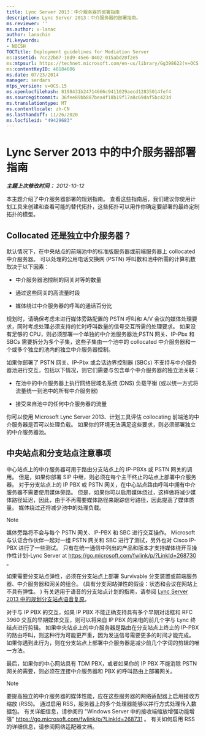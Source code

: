 ```yaml
---
title: Lync Server 2013：中介服务器的部署指南
description: Lync Server 2013：中介服务器的部署指南。
ms.reviewer: ''
ms.author: v-lanac
author: lanachin
f1.keywords:
- NOCSH
TOCTitle: Deployment guidelines for Mediation Server
ms:assetid: 7cc22b87-18d9-45e6-8402-015abd20f2e5
ms:mtpsurl: https://technet.microsoft.com/en-us/library/Gg398622(v=OCS.15)
ms:contentKeyID: 48184606
ms.date: 07/23/2014
manager: serdars
mtps_version: v=OCS.15
ms.openlocfilehash: 8198431b24714666c9411029aecd12835014fef4
ms.sourcegitcommit: 36fee89bb887bea4f18b19f17a8c69daf5bc423d
ms.translationtype: MT
ms.contentlocale: zh-CN
ms.lasthandoff: 11/26/2020
ms.locfileid: "49429683"
---
```

# <a name="deployment-guidelines-for-mediation-server-in-lync-server-2013"></a>Lync Server 2013 中的中介服务器部署指南

<div data-xmlns="http://www.w3.org/1999/xhtml">

<div class="topic" data-xmlns="http://www.w3.org/1999/xhtml" data-msxsl="urn:schemas-microsoft-com:xslt" data-cs="https://msdn.microsoft.com/">

<div data-asp="https://msdn2.microsoft.com/asp">



</div>

<div id="mainSection">

<div id="mainBody">

<span> </span>

_**主题上次修改时间：** 2012-10-12_

本主题介绍了中介服务器部署的规划指南。 查看这些指南后，我们建议你使用计划工具来创建和查看可能的替代拓扑，这些拓扑可以用作你确定要部署的最终定制拓扑的模型。

<div>

## <a name="collocated-or-stand-alone-mediation-server"></a>Collocated 还是独立中介服务器？

默认情况下，在中央站点的前端池中的标准版服务器或前端服务器上 collocated 中介服务器。 可以处理的公用电话交换网 (PSTN) 呼叫数和池中所需的计算机数取决于以下因素：

  - 中介服务器池控制的网关对等的数量

  - 通过这些网关的高流量时段

  - 媒体绕过中介服务器的呼叫的通话百分比

规划时，请确保考虑未进行媒体旁路配置的 PSTN 呼叫和 A/V 会议的媒体处理要求，同时考虑处理必须支持的忙时呼叫数量的信号交互所需的处理要求。 如果没有足够的 CPU，则必须部署一个单独的中介池服务器池;PSTN 网关、IP-Pbx 和 SBCs 需要拆分为多个子集，这些子集由一个池中的 collocated 中介服务器和一个或多个独立的池内的独立中介服务器控制。

如果你部署了 PSTN 网关、IP-Pbx 或会话边界控制器 (SBCs) 不支持与中介服务器池进行交互，包括以下情况，则它们需要与包含单个中介服务器的独立池关联：

  - 在池中的中介服务器上执行网络层域名系统 (DNS) 负载平衡 (或以统一方式将流量统一到池中的所有中介服务器) 

  - 接受来自池中的任何中介服务器的流量

你可以使用 Microsoft Lync Server 2013、计划工具评估 collocating 前端池的中介服务器是否可以处理负载。 如果你的环境无法满足这些要求，则必须部署独立的中介服务器池。

</div>

<div>

## <a name="central-site-and-branch-site-considerations"></a>中央站点和分支站点注意事项

中心站点上的中介服务器可用于路由分支站点上的 IP-PBXs 或 PSTN 网关的调用。 但是，如果你部署 SIP 中继，则必须在每个主干终止的站点上部署中介服务器。 对于分支站点上的 IP PBX 或 PSTN 网关，在中心站点路由呼叫中拥有中介服务器不需要使用媒体旁路。 但是，如果你可以启用媒体绕过，这样做将减少媒体路径延迟，因此，由于不再需要媒体路径来跟踪信号路径，因此提高了媒体质量。 媒体绕过还将减少池中的处理负载。

<div>


> [!NOTE]  
> 媒体旁路将不会与每个 PSTN 网关、IP-PBX 和 SBC 进行交互操作。 Microsoft 与认证合作伙伴一起对一组 PSTN 网关和 SBC 进行了测试，另外也对 Cisco IP-PBX 进行了一些测试。 只有在统一通信中列出的产品和版本才支持媒体绕开互操作性计划-Lync Server at <A href="https://go.microsoft.com/fwlink/p/?linkid=268730">https://go.microsoft.com/fwlink/p/?LinkId=268730</A> 。



</div>

如果需要分支站点弹性，必须在分支站点上部署 Survivable 分支装置或前端服务器、中介服务器和网关的组合。  (具有分支网站弹性的假设：状态和会议在网站上不具有弹性。 ) 有关适用于语音的分支站点计划的指南，请参阅 [Lync Server 2013 中的规划分支站点语音复原](lync-server-2013-planning-for-branch-site-voice-resiliency.md)。

对于与 IP PBX 的交互，如果 IP PBX 不能正确支持具有多个早期对话框和 RFC 3960 交互的早期媒体交互，则可以将来自 IP PBX 的来电的前几个字与 Lync 终结点进行剪辑。 如果中央站点上的中介服务器是路由在分支站点上终止的 IP-PBX 的路由呼叫，则这种行为可能更严重，因为发送信号需要更多的时间才能完成。 如果你遇到此行为，则在分支站点上部署中介服务器是减少前几个字词的剪辑的唯一方法。

最后，如果你的中心网站具有 TDM PBX，或者如果你的 IP PBX 不能消除 PSTN 网关的需要，则必须在连接中介服务器和 PBX 的呼叫路由上部署网关。

<div>


> [!NOTE]  
> 要提高独立的中介服务器的媒体性能，应在这些服务器的网络适配器上启用接收方缩放 (RSS)。 通过启用 RSS，服务器上的多个处理器能够以并行方式处理传入数据包。 有关详细信息，请参阅的 "Windows Server 中的接收端缩放增强功能增强" <A href="https://go.microsoft.com/fwlink/p/?linkid=268731">https://go.microsoft.com/fwlink/p/?LinkId=268731</A> 。 有关如何启用 RSS 的详细信息，请参阅网络适配器文档。



</div>

</div>

</div>

<span> </span>

</div>

</div>

</div>

